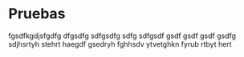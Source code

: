 # Pruebas
fgsdfkgdjsfgdfg
dfgsdfg
sdfgsdfg
sdfg
sdfgsdf
gsdf
gsdf
gsdf
gsdfg
sdjhsrtyh
stehrt
haegdf
gsedryh
fghhsdv ytvetghkn
fyrub
rtbyt
hert
